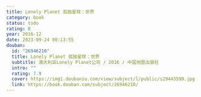 ```yaml
---
title: Lonely Planet 孤独星球：世界
category: book
status: todo
rating: 0
year: 2016-12
date: 2023-09-24 00:13:55
douban:
  id: "26946210"
  title: Lonely Planet 孤独星球：世界
  subtitle: 澳大利亚Lonely Planet公司 / 2016 / 中国地图出版社
  intro: ""
  rating: 7.9
  cover: https://img1.doubanio.com/view/subject/l/public/s29443599.jpg
  link: https://book.douban.com/subject/26946210/
---
```



